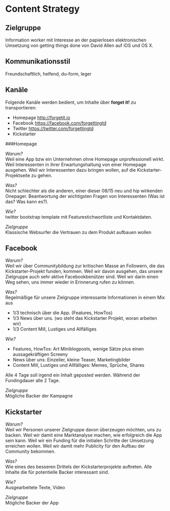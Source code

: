 Content Strategy
================

Zielgruppe
----------

Information worker mit Interesse an der papierlosen elektronischen Umsetzung von getting things done von David Allen auf iOS und OS X.

Kommunikationsstil
------------------

Freundschaftlich, helfend, du-form, leger

Kanäle
------

Folgende Kanäle werden bedient, um Inhalte über **forget it!** zu transportieren:
* Homepage http://forgetit.io
* Facebook https://facebook.com/forgettingtd
* Twitter https://twitter.com/forgettingtd
* Kickstarter 

###Homepage

*Warum?*  
Weil eine App bzw ein Unternehmen ohne Homepage unprofessionell wirkt.
Weil Interessenten in ihrer Erwartungshaltung von einer Homepage ausgehen.
Weil wir Interessenten dazu bringen wollen, auf die Kickstarter-Projektseite zu gehen. 

*Was?*  
Nicht schlechter als die anderen, einer dieser 08/15 neu und hip wirkenden Onepager.
Beantwortung der wichtigsten Fragen von Interessenten (Was ist das? Was kann es?). 

*Wie?*  
twitter bootstrap template mit Featurestichwortliste und Kontaktdaten.

*Zielgruppe*  
Klassische Websurfer die Vertrauen zu dem Produkt aufbauen wollen

Facebook
--------

*Warum?*  
Weil wir über Communitybildung zur kritischen Masse an Followern, die das Kickstarter-Projekt funden, kommen.
Weil wir davon ausgehen, das unsere Zielgruppe auch sehr aktive Facebookbenützer sind.
Weil wir darin einen Weg sehen, uns immer wieder in Erinnerung rufen zu können.

*Was?*  
Regelmäßige für unsere Zielgruppe interessante Informationen in einem Mix aus
* 1/3 technisch über die App. (Features, HowTos)
* 1/3 News über uns. (wo steht das Kickstarter Projekt, woran arbeiten wir)
* 1/3 Content Mill, Lustiges und Allfälliges

*Wie?*  
* Features, HowTos: Art Miniblogposts, wenige Sätze plus einen aussagekräftigen Screeny
* News über uns: Einzeiler, kleine Teaser, Marketingbilder
* Content Mill, Lustiges und Allfälliges: Memes, Sprüche, Shares

Alle 4 Tage soll irgend ein Inhalt geposted werden. Während der Fundingdauer alle 2 Tage.

*Zielgruppe*  
Mögliche Backer der Kampagne

Kickstarter
-----------

*Warum?*  
Weil wir Personen unserer Zielgruppe davon überzeugen möchten, uns zu backen.
Weil wir damit eine Marktanalyse machen, wie erfolgreich die App sein kann.
Weil wir ein Funding für die initialen Schritte der Umsetzung erreichen wollen.
Weil wir damit mehr Publicity für den Aufbau der Community bekommen.

*Was?*  
Wie eines des besseren Drittels der Kickstarterprojekte auftreten. Alle Inhalte die für potentielle Backer interessant sind.

*Wie?*  
Ausgearbeitete Texte, Video

*Zielgruppe*  
Mögliche Backer der App





